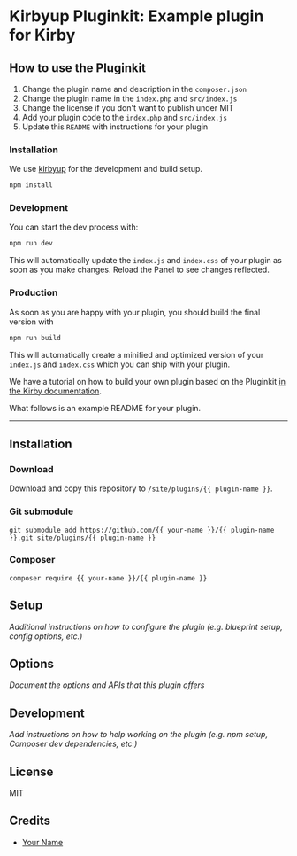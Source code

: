 # Kirbyup Pluginkit: Example plugin for Kirby

## How to use the Pluginkit

1. Change the plugin name and description in the `composer.json`
1. Change the plugin name in the `index.php` and `src/index.js`
1. Change the license if you don't want to publish under MIT
1. Add your plugin code to the `index.php` and `src/index.js`
1. Update this `README` with instructions for your plugin

### Installation

We use [kirbyup](https://github.com/johannschopplich/kirbyup) for the development and build setup.

```bash
npm install
```

### Development

You can start the dev process with:

```bash
npm run dev
```

This will automatically update the `index.js` and `index.css` of your plugin as soon as you make changes. Reload the Panel to see changes reflected.

### Production

As soon as you are happy with your plugin, you should build the final version with

```bash
npm run build
```

This will automatically create a minified and optimized version of your `index.js` and `index.css`
which you can ship with your plugin.

We have a tutorial on how to build your own plugin based on the Pluginkit [in the Kirby documentation](https://getkirby.com/docs/guide/plugins/plugin-setup-basic).

What follows is an example README for your plugin.

****

## Installation

### Download

Download and copy this repository to `/site/plugins/{{ plugin-name }}`.

### Git submodule

```
git submodule add https://github.com/{{ your-name }}/{{ plugin-name }}.git site/plugins/{{ plugin-name }}
```

### Composer

```
composer require {{ your-name }}/{{ plugin-name }}
```

## Setup

*Additional instructions on how to configure the plugin (e.g. blueprint setup, config options, etc.)*

## Options

*Document the options and APIs that this plugin offers*

## Development

*Add instructions on how to help working on the plugin (e.g. npm setup, Composer dev dependencies, etc.)*

## License

MIT

## Credits

- [Your Name](https://github.com/ghost)
